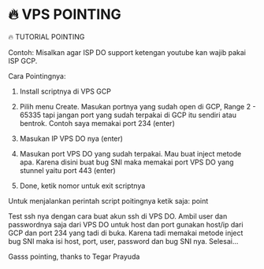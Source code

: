 # 🔥 VPS POINTING

🔥 TUTORIAL POINTING

Contoh:
Misalkan agar ISP DO support ketengan youtube kan wajib pakai ISP GCP.

Cara Pointingnya:
1. Install scriptnya di VPS GCP

2. Pilih menu Create. Masukan portnya yang sudah open di GCP,
Range 2 - 65335 tapi jangan port yang sudah terpakai di GCP itu sendiri atau bentrok.
Contoh saya memakai port 234 (enter)

3. Masukan IP VPS DO nya (enter)

4. Masukan port VPS DO yang sudah terpakai. Mau buat inject metode apa. Karena disini buat bug SNI maka memakai port VPS DO yang stunnel yaitu port 443 (enter)

5. Done, ketik nomor untuk exit scriptnya

Untuk menjalankan perintah script poitingnya ketik saja: point

Test ssh nya dengan cara buat akun ssh di VPS DO.
Ambil user dan passwordnya saja dari VPS DO untuk host dan port gunakan host/ip dari GCP dan port 234 yang tadi di buka.
Karena tadi memakai metode inject bug SNI maka isi host, port, user, password dan bug SNI nya. Selesai...

Gasss pointing, thanks to Tegar Prayuda
